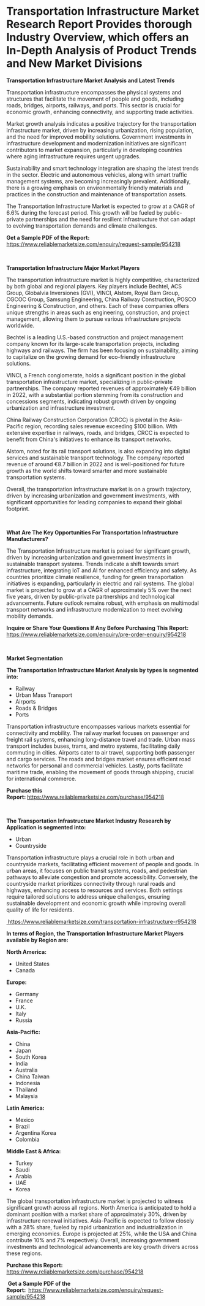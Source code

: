 <p><h1>Transportation Infrastructure Market Research Report Provides thorough Industry Overview, which offers an In-Depth Analysis of Product Trends and New Market Divisions</h1></p><p><strong>Transportation Infrastructure Market Analysis and Latest Trends</strong></p>
<p><p>Transportation infrastructure encompasses the physical systems and structures that facilitate the movement of people and goods, including roads, bridges, airports, railways, and ports. This sector is crucial for economic growth, enhancing connectivity, and supporting trade activities.</p><p>Market growth analysis indicates a positive trajectory for the transportation infrastructure market, driven by increasing urbanization, rising population, and the need for improved mobility solutions. Government investments in infrastructure development and modernization initiatives are significant contributors to market expansion, particularly in developing countries where aging infrastructure requires urgent upgrades. </p><p>Sustainability and smart technology integration are shaping the latest trends in the sector. Electric and autonomous vehicles, along with smart traffic management systems, are becoming increasingly prevalent. Additionally, there is a growing emphasis on environmentally friendly materials and practices in the construction and maintenance of transportation assets.</p><p>The Transportation Infrastructure Market is expected to grow at a CAGR of 6.6% during the forecast period. This growth will be fueled by public-private partnerships and the need for resilient infrastructure that can adapt to evolving transportation demands and climate challenges.</p></p>
<p><strong>Get a Sample PDF of the Report:&nbsp;</strong> <a href="https://www.reliablemarketsize.com/enquiry/request-sample/954218?utm_campaign=2628&utm_medium=2&utm_source=Github&utm_content=ia&utm_term=18042025&utm_id=transportation-infrastructure">https://www.reliablemarketsize.com/enquiry/request-sample/954218</a></p>
<p>&nbsp;</p>
<p><strong>Transportation Infrastructure Major Market Players</strong></p>
<p><p>The transportation infrastructure market is highly competitive, characterized by both global and regional players. Key players include Bechtel, ACS Group, Globalvia Inversiones (GVI), VINCI, Alstom, Royal Bam Group, CGCOC Group, Samsung Engineering, China Railway Construction, POSCO Engineering & Construction, and others. Each of these companies offers unique strengths in areas such as engineering, construction, and project management, allowing them to pursue various infrastructure projects worldwide.</p><p>Bechtel is a leading U.S.-based construction and project management company known for its large-scale transportation projects, including highways and railways. The firm has been focusing on sustainability, aiming to capitalize on the growing demand for eco-friendly infrastructure solutions.</p><p>VINCI, a French conglomerate, holds a significant position in the global transportation infrastructure market, specializing in public-private partnerships. The company reported revenues of approximately €49 billion in 2022, with a substantial portion stemming from its construction and concessions segments, indicating robust growth driven by ongoing urbanization and infrastructure investment.</p><p>China Railway Construction Corporation (CRCC) is pivotal in the Asia-Pacific region, recording sales revenue exceeding $100 billion. With extensive expertise in railways, roads, and bridges, CRCC is expected to benefit from China's initiatives to enhance its transport networks.</p><p>Alstom, noted for its rail transport solutions, is also expanding into digital services and sustainable transport technology. The company reported revenue of around €8.7 billion in 2022 and is well-positioned for future growth as the world shifts toward smarter and more sustainable transportation systems.</p><p>Overall, the transportation infrastructure market is on a growth trajectory, driven by increasing urbanization and government investments, with significant opportunities for leading companies to expand their global footprint.</p></p>
<p>&nbsp;</p>
<p><strong>What Are The Key Opportunities For Transportation Infrastructure Manufacturers?</strong></p>
<p><p>The Transportation Infrastructure market is poised for significant growth, driven by increasing urbanization and government investments in sustainable transport systems. Trends indicate a shift towards smart infrastructure, integrating IoT and AI for enhanced efficiency and safety. As countries prioritize climate resilience, funding for green transportation initiatives is expanding, particularly in electric and rail systems. The global market is projected to grow at a CAGR of approximately 5% over the next five years, driven by public-private partnerships and technological advancements. Future outlook remains robust, with emphasis on multimodal transport networks and infrastructure modernization to meet evolving mobility demands.</p></p>
<p><strong>Inquire or Share Your Questions If Any Before Purchasing This Report:</strong> <a href="https://www.reliablemarketsize.com/enquiry/pre-order-enquiry/954218?utm_campaign=2628&utm_medium=2&utm_source=Github&utm_content=ia&utm_term=18042025&utm_id=transportation-infrastructure">https://www.reliablemarketsize.com/enquiry/pre-order-enquiry/954218</a></p>
<p>&nbsp;</p>
<p><strong>Market Segmentation</strong></p>
<p><strong>The Transportation Infrastructure Market Analysis by types is segmented into:</strong></p>
<p><ul><li>Railway</li><li>Urban Mass Transport</li><li>Airports</li><li>Roads & Bridges</li><li>Ports</li></ul></p>
<p><p>Transportation infrastructure encompasses various markets essential for connectivity and mobility. The railway market focuses on passenger and freight rail systems, enhancing long-distance travel and trade. Urban mass transport includes buses, trams, and metro systems, facilitating daily commuting in cities. Airports cater to air travel, supporting both passenger and cargo services. The roads and bridges market ensures efficient road networks for personal and commercial vehicles. Lastly, ports facilitate maritime trade, enabling the movement of goods through shipping, crucial for international commerce.</p></p>
<p><strong>Purchase this Report:&nbsp;</strong><a href="https://www.reliablemarketsize.com/purchase/954218?utm_campaign=2628&utm_medium=2&utm_source=Github&utm_content=ia&utm_term=18042025&utm_id=transportation-infrastructure">https://www.reliablemarketsize.com/purchase/954218</a></p>
<p>&nbsp;</p>
<p><strong>The Transportation Infrastructure Market Industry Research by Application is segmented into:</strong></p>
<p><ul><li>Urban</li><li>Countryside</li></ul></p>
<p><p>Transportation infrastructure plays a crucial role in both urban and countryside markets, facilitating efficient movement of people and goods. In urban areas, it focuses on public transit systems, roads, and pedestrian pathways to alleviate congestion and promote accessibility. Conversely, the countryside market prioritizes connectivity through rural roads and highways, enhancing access to resources and services. Both settings require tailored solutions to address unique challenges, ensuring sustainable development and economic growth while improving overall quality of life for residents.</p></p>
<p><a href="https://www.reliablemarketsize.com/transportation-infrastructure-r954218?utm_campaign=2628&utm_medium=2&utm_source=Github&utm_content=ia&utm_term=18042025&utm_id=transportation-infrastructure">&nbsp;https://www.reliablemarketsize.com/transportation-infrastructure-r954218</a></p>
<p><strong>In terms of Region, the Transportation Infrastructure Market Players available by Region are:</strong></p>
<p>
    <p> <strong> North America: </strong>
        <ul>
            <li>United States</li>
            <li>Canada</li>
        </ul>
        </p> 
    <p> <strong> Europe: </strong>
        <ul>
            <li>Germany</li>
            <li>France</li>
            <li>U.K.</li>
            <li>Italy</li>
            <li>Russia</li>
        </ul>
        </p> 
    <p> <strong> Asia-Pacific: </strong>
        <ul>
            <li>China</li>
            <li>Japan</li>
            <li>South Korea</li>
            <li>India</li>
            <li>Australia</li>
            <li>China Taiwan</li>
            <li>Indonesia</li>
            <li>Thailand</li>
            <li>Malaysia</li>
        </ul>
        </p> 
    <p> <strong> Latin America: </strong>
        <ul>
            <li>Mexico</li>
            <li>Brazil</li>
            <li>Argentina Korea</li>
            <li>Colombia</li>
        </ul>
        </p> 
    <p> <strong> Middle East & Africa: </strong>
        <ul>
            <li>Turkey</li>
            <li>Saudi</li>
            <li>Arabia</li>
            <li>UAE</li>
            <li>Korea</li>
        </ul>
    </p>
    </p>
<p><p>The global transportation infrastructure market is projected to witness significant growth across all regions. North America is anticipated to hold a dominant position with a market share of approximately 30%, driven by infrastructure renewal initiatives. Asia-Pacific is expected to follow closely with a 28% share, fueled by rapid urbanization and industrialization in emerging economies. Europe is projected at 25%, while the USA and China contribute 10% and 7% respectively. Overall, increasing government investments and technological advancements are key growth drivers across these regions.</p></p>
<p><strong>Purchase this Report: </strong><a href="https://www.reliablemarketsize.com/purchase/954218?utm_campaign=2628&utm_medium=2&utm_source=Github&utm_content=ia&utm_term=18042025&utm_id=transportation-infrastructure">https://www.reliablemarketsize.com/purchase/954218</a></p>
<p>&nbsp;<strong>Get a Sample PDF of the Report:&nbsp;&nbsp;</strong><a href="https://www.reliablemarketsize.com/enquiry/request-sample/954218?utm_campaign=2628&utm_medium=2&utm_source=Github&utm_content=ia&utm_term=18042025&utm_id=transportation-infrastructure">https://www.reliablemarketsize.com/enquiry/request-sample/954218</a></p>
<p><strong></strong></p>
<p><p></p><p></p><p></p></p>